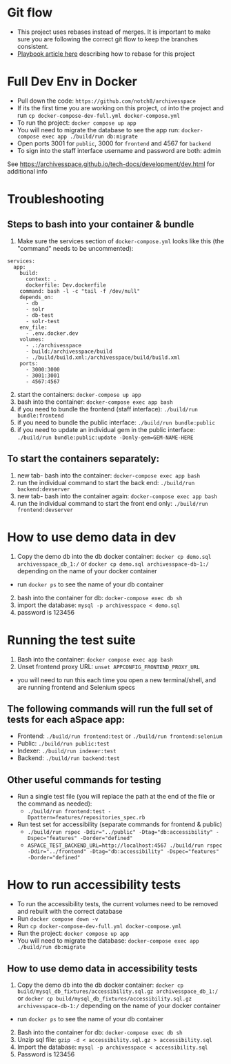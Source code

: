 # Git flow
- This project uses rebases instead of merges. It is important to make sure you are following the correct git flow to keep the branches consistent.
- [Playbook article here](http://playbook-staging.notch8.com/en/git/rebasing) describing how to rebase for this project

# Full Dev Env in Docker

- Pull down the code: `https://github.com/notch8/archivesspace`
- If its the first time you are working on this project, `cd` into the project and run `cp docker-compose-dev-full.yml docker-compose.yml`
- To run the project: `docker compose up app`
- You will need to migrate the database to see the app run: `docker-compose exec app ./build/run db:migrate`
- Open ports 3001 for `public`, 3000 for `frontend` and 4567 for `backend`
- To sign into the staff interface username and password are both: admin 


See https://archivesspace.github.io/tech-docs/development/dev.html for additional info

# Troubleshooting

## Steps to bash into your container & bundle

1. Make sure the services section of `docker-compose.yml` looks like this (the "command" needs to be uncommented):
```
services:
  app:
    build:
      context: .
      dockerfile: Dev.dockerfile
    command: bash -l -c "tail -f /dev/null"
    depends_on:
      - db
      - solr
      - db-test
      - solr-test
    env_file:
      - .env.docker.dev
    volumes:
      - .:/archivesspace
      - build:/archivesspace/build
      - ./build/build.xml:/archivesspace/build/build.xml
    ports:
      - 3000:3000
      - 3001:3001
      - 4567:4567
```

2. start the containers: `docker-compose up app`
3. bash into the container: `docker-compose exec app bash`
4. if you need to bundle the frontend (staff interface): `./build/run bundle:frontend`
5. if you need to bundle the public interface: `./build/run bundle:public`
5. if you need to update an individual gem in the public interface: `./build/run bundle:public:update -Donly-gem=GEM-NAME-HERE`

## To start the containers separately: 
1. new tab- bash into the container: `docker-compose exec app bash`
2. run the individual command to start the back end: `./build/run backend:devserver`
3. new tab- bash into the container again: `docker-compose exec app bash`
4. run the individual command to start the front end only: `./build/run frontend:devserver`

# How to use demo data in dev
1. Copy the demo db into the db docker container: `docker cp demo.sql archivesspace_db_1:/` or `docker cp demo.sql archivesspace-db-1:/` depending on the name of your docker container
  - run `docker ps` to see the name of your db container
2. bash into the container for db: `docker-compose exec db sh`
3. import the database: `mysql -p archivesspace < demo.sql`
4. password is 123456

# Running the test suite
1. Bash into the container: `docker compose exec app bash`
2. Unset frontend proxy URL: `unset APPCONFIG_FRONTEND_PROXY_URL`
  - you will need to run this each time you open a new terminal/shell, and are running frontend and Selenium specs

## The following commands will run the full set of tests for each aSpace app:
- Frontend: `./build/run frontend:test` or `./build/run frontend:selenium`
- Public: `./build/run public:test`
- Indexer: `./build/run indexer:test`
- Backend: `./build/run backend:test`

## Other useful commands for testing
- Run a single test file (you will replace the path at the end of the file or the command as needed):
    - `./build/run frontend:test -Dpattern=features/repositories_spec.rb`
- Run test set for accessibility (separate commands for frontend & public)
    - `./build/run rspec -Ddir="../public" -Dtag="db:accessibility" -Dspec="features" -Dorder="defined"`
    - `ASPACE_TEST_BACKEND_URL=http://localhost:4567 ./build/run rspec -Ddir="../frontend" -Dtag="db:accessibility" -Dspec="features" -Dorder="defined"`

# How to run accessibility tests
- To run the accessibility tests, the current volumes need to be removed and rebuilt with the correct database
- Run `docker compose down -v`
- Run `cp docker-compose-dev-full.yml docker-compose.yml`
- Run the project: `docker compose up app`
- You will need to migrate the database: `docker-compose exec app ./build/run db:migrate`

## How to use demo data in accessibility tests
1. Copy the demo db into the db docker container: `docker cp build/mysql_db_fixtures/accessibility.sql.gz archivesspace_db_1:/` or `docker cp build/mysql_db_fixtures/accessibility.sql.gz archivesspace-db-1:/` depending on the name of your docker container
  - run `docker ps` to see the name of your db container
2. Bash into the container for db: `docker-compose exec db sh`
3. Unzip sql file: `gzip -d < accessibility.sql.gz > accessibility.sql`
4. Import the database: `mysql -p archivesspace < accessibility.sql`
5. Password is 123456